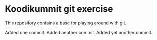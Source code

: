 # Koodikummit git exercise

This repository contains a base for playing around with git. 

Added one commit.
Added another commit.
Added yet another commit.
